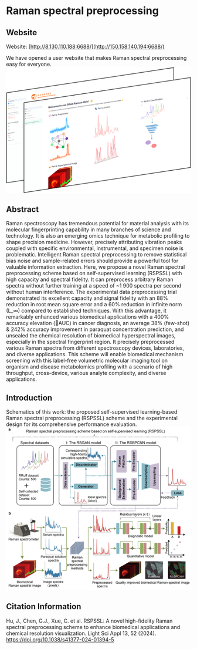 # Raman spectral preprocessing

## Website
Website: [http://8.130.110.188:6688/](http://150.158.140.194:6688/)

We have opened a user website that makes Raman spectral preprocessing easy for everyone.
![Alt text](./pictures/web.png)

## Abstract
Raman spectroscopy has tremendous potential for material analysis with its molecular fingerprinting capability in many branches of science and technology. It is also an emerging omics technique for metabolic profiling to shape precision medicine. However, precisely attributing vibration peaks coupled with specific environmental, instrumental, and specimen noise is problematic. Intelligent Raman spectral preprocessing to remove statistical bias noise and sample-related errors should provide a powerful tool for valuable information extraction. Here, we propose a novel Raman spectral preprocessing scheme based on self-supervised learning (RSPSSL) with high capacity and spectral fidelity. It can preprocess arbitrary Raman spectra without further training at a speed of ~1 900 spectra per second without human interference. The experimental data preprocessing trial demonstrated its excellent capacity and signal fidelity with an 88% reduction in root mean square error and a 60% reduction in infinite norm (L_∞) compared to established techniques. With this advantage, it remarkably enhanced various biomedical applications with a 400% accuracy elevation (AUC) in cancer diagnosis, an average 38% (few-shot) & 242% accuracy improvement in paraquat concentration prediction, and unsealed the chemical resolution of biomedical hyperspectral images, especially in the spectral fingerprint region. It precisely preprocessed various Raman spectra from different spectroscopy devices, laboratories, and diverse applications. This scheme will enable biomedical mechanism screening with this label-free volumetric molecular imaging tool on organism and disease metabolomics profiling with a scenario of high throughput, cross-device, various analyte complexity, and diverse applications.  

## Introduction
Schematics of this work: the proposed self-supervised learning-based Raman spectral preprocessing (RSPSSL) scheme and the experimental design for its comprehensive performance evaluation.
![Alt text](./pictures/P1.png)

## Citation Information
Hu, J., Chen, G.J., Xue, C. et al. RSPSSL: A novel high-fidelity Raman spectral preprocessing scheme to enhance biomedical applications and chemical resolution visualization. Light Sci Appl 13, 52 (2024).
https://doi.org/10.1038/s41377-024-01394-5

